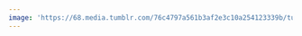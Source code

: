```yaml
---
image: 'https://68.media.tumblr.com/76c4797a561b3af2e3c10a254123339b/tumblr_of8ioe037B1tbdx3so1_1280.jpg'
---
```

